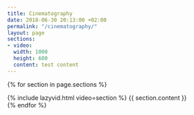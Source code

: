 ```yaml
---
title: Cinematography
date: 2018-06-30 20:13:00 +02:00
permalink: "/cinematography/"
layout: page
sections:
- video: 
  width: 1000
  height: 600
  content: test content
---
```


{% for section in page.sections %}
<section>
    {% include lazyvid.html video=section %}
    {{ section.content }}
</section>
{% endfor %}

